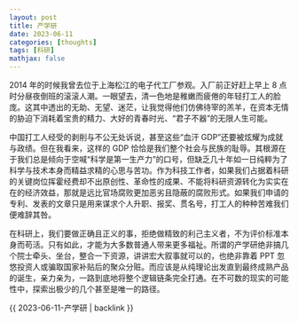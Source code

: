 ```yaml
---
layout: post
title: 产学研
date: 2023-06-11
categories: [thoughts]
tags: [科研]
mathjax: false
---
```


2014 年的时候我曾去位于上海松江的电子代工厂参观。入厂前正好赶上早上 8 点时分昼夜倒班的滚滚人潮。一眼望去，清一色地是稚嫩而疲倦的年轻打工人的脸庞。这其中透出的无助、无望、迷茫，让我觉得他们仿佛待宰的羔羊，在资本无情的胁迫下消耗着宝贵的精力、大好的青春时光、“君子不器”的无限人生可能。

中国打工人经受的剥削与不公无处诉说，甚至这些“血汗 GDP”还要被炫耀为成就与政绩。但在我看来，这样的 GDP 恰恰是我们整个社会与民族的耻辱。其根源在于我们总是倾向于空喊“科学是第一生产力”的口号，但缺乏几十年如一日纯粹为了科学与技术本身而精益求精的心思与苦功。作为科技工作者，如果我们占据着科研的关键岗位挥霍经费却不出原创性、革命性的成果、不能将科研资源转化为实实在在的经济效益，那就是远比官场腐败更加恶劣且隐蔽的腐败形式。如果我们申请的专利、发表的文章只是用来谋求个人升职、报奖、贯名号，打工人的种种苦难我们便难辞其咎。

在科研上，我们要做正确且正义的事，拒绝做精致的利己主义者，不为评价标准本身而苟活。只有如此，才能为大多数普通人带来更多福祉。所谓的产学研绝非搞几个院士牵头、坐台，整合一下资源，讲讲宏大叙事就可以的，也绝非靠着 PPT 忽悠投资人或骗取国家补贴后的聚众分赃。而应该是从纯理论出发直到最终成熟产品的诞生，亲力亲为，一路到底地将整个逻辑链条完全打通。在不可数的现实的可能性中，探索出极少的几个甚至是唯一的路径。

{{ 2023-06-11-产学研 | backlink }}
